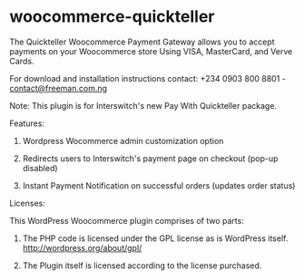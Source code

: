 woocommerce-quickteller
=======================

The Quickteller Woocommerce Payment Gateway allows you to accept payments on your Woocommerce store Using VISA, MasterCard, and Verve Cards.

For download and installation instructions contact: +234 0903 800 8801 - contact@freeman.com.ng


Note: This plugin is for Interswitch's new Pay With Quickteller package.
 

Features:

1. Wordpress Wocommerce admin customization option

2. Redirects users to Interswitch's payment page on checkout (pop-up disabled)

3. Instant Payment Notification on successful orders (updates order status)


Licenses:

This WordPress Woocommerce plugin comprises of two parts:


1. The PHP code is licensed under the GPL license as is WordPress itself. http://wordpress.org/about/gpl/ 

2. The Plugin itself is licensed according to the license purchased.
